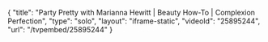 {
    "title": "Party Pretty with Marianna Hewitt | Beauty How-To | Complexion Perfection",
    "type": "solo",
    "layout": "iframe-static",
    "videoId": "25895244",
    "url": "\/tvpembed\/25895244"
}